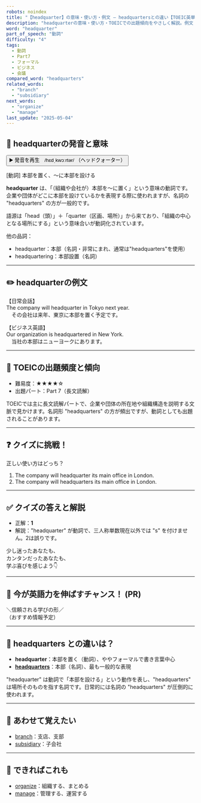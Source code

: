 ```yaml
---
robots: noindex
title: "【headquarter】の意味・使い方・例文 ― headquartersとの違い【TOEIC英単語】"
description: "headquarterの意味・使い方・TOEICでの出題傾向をやさしく解説。例文・クイズ付きでheadquartersとの違いもわかりやすく学べます。"
word: "headquarter"
part_of_speech: "動詞"
difficulty: "4"
tags:
  - 動詞
  - Part7
  - フォーマル
  - ビジネス
  - 会議
compared_word: "headquarters"
related_words:
  - "branch"
  - "subsidiary"
next_words:
  - "organize"
  - "manage"
last_update: "2025-05-04"
---
```


## 🔰 headquarterの発音と意味

<button class="play-audio" onclick="playTTS('headquarter')">
  <span class="play-audio-main">
    ▶️ 発音を再生　/hɛdˌkwɔːrtər/
  </span>
  <span class="play-audio-sub">
    （ヘッドクォーター）
  </span>
</button>

[動詞] 本部を置く、～に本部を設ける

**headquarter** は、「（組織や会社が）本部を～に置く」という意味の動詞です。  
企業や団体がどこに本部を設けているかを表現する際に使われますが、名詞の "headquarters" の方が一般的です。

語源は「head（頭）」＋「quarter（区画、場所）」から来ており、「組織の中心となる場所にする」という意味合いが動詞化されています。

他の品詞：  
- headquarter：本部（名詞・非常にまれ、通常は"headquarters"を使用）
- headquartering：本部設置（名詞）

---

## ✏️ headquarterの例文

【日常会話】  
The company will headquarter in Tokyo next year.  
　その会社は来年、東京に本部を置く予定です。

【ビジネス英語】  
Our organization is headquartered in New York.  
　当社の本部はニューヨークにあります。

---

## 🎯 TOEICの出題頻度と傾向

- 難易度：★★★★☆
- 出題パート：Part 7（長文読解）

TOEICでは主に長文読解パートで、企業や団体の所在地や組織構造を説明する文脈で見かけます。名詞形 "headquarters" の方が頻出ですが、動詞としても出題されることがあります。

---

## ❓ クイズに挑戦！

正しい使い方はどっち？

1. The company will headquarter its main office in London.  
2. The company will headquarters its main office in London.

---

## ✅ クイズの答えと解説

- 正解：**1**
- 解説："headquarter" が動詞で、三人称単数現在以外では "s" を付けません。2は誤りです。

少し迷ったあなたも、  
カンタンだったあなたも、  
学ぶ喜びを感じよう👇️

---

## 🚀 今が英語力を伸ばすチャンス！ (PR)

<div class="info-center">
＼信頼される学びの形／<br>  
（おすすめ情報予定）
</div>

---

## 🤔  headquarters との違いは？

- **headquarter**：本部を置く（動詞）、ややフォーマルで書き言葉中心
- **[headquarters](/headquarters)**：本部（名詞）、最も一般的な表現

"headquarter" は動詞で「本部を設ける」という動作を表し、"headquarters" は場所そのものを指す名詞です。日常的には名詞の "headquarters" が圧倒的に使われます。

---

## 🧩 あわせて覚えたい

- [branch](/branch)：支店、支部
- [subsidiary](/subsidiary)：子会社

---

## 📖 できればこれも

- [organize](/organize)：組織する、まとめる
- [manage](/manage)：管理する、運営する

<!-- cvid: aid32_bid44 -->
